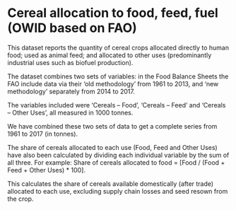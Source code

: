 # Cereal allocation to food, feed, fuel (OWID based on FAO)

This dataset reports the quantity of cereal crops allocated directly to human food; used as animal feed; and allocated to other uses (predominantly industrial uses such as biofuel production).

The dataset combines two sets of variables: in the Food Balance Sheets the FAO include data via their ‘old methodology’ from 1961 to 2013, and ‘new methodology’ separately from 2014 to 2017.

The variables included were ‘Cereals – Food’, ‘Cereals – Feed’ and ‘Cereals – Other Uses’, all measured in 1000 tonnes.

We have combined these two sets of data to get a complete series from 1961 to 2017 (in tonnes).

The share of cereals allocated to each use (Food, Feed and Other Uses) have also been calculated by dividing each individual variable by the sum of all three. For example:
Share of cereals allocated to food = [Food / (Food + Feed + Other Uses) * 100].

This calculates the share of cereals available domestically (after trade) allocated to each use, excluding supply chain losses and seed resown from the crop.